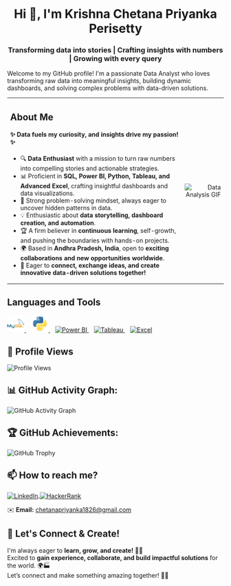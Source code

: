 <h1 align="center">Hi 👋, I'm Krishna Chetana Priyanka Perisetty</h1>
<h3 align="center">Transforming data into stories | Crafting insights with numbers | Growing with every query</h3>

Welcome to my GitHub profile! I'm a passionate Data Analyst who loves transforming raw data into meaningful insights, building dynamic dashboards, and solving complex problems with data-driven solutions.

<table>
  <tr>
    <td>
      <h2>About Me</h2>
      <h4>✨ Data fuels my curiosity, and insights drive my passion! ✨</h4>
      <ul>
        <li>🔍 <b>Data Enthusiast</b> with a mission to turn raw numbers into compelling stories and actionable strategies.</li>
        <li>📊 Proficient in <b>SQL, Power BI, Python, Tableau, and Advanced Excel</b>, crafting insightful dashboards and data visualizations.</li>
        <li>🚀 Strong problem-solving mindset, always eager to uncover hidden patterns in data.</li>
        <li>💡 Enthusiastic about <b>data storytelling, dashboard creation, and automation</b>.</li>
        <li>🏆 A firm believer in <b>continuous learning</b>, self-growth, and pushing the boundaries with hands-on projects.</li>
        <li>🌍 Based in <b>Andhra Pradesh, India</b>, open to <b>exciting collaborations and new opportunities worldwide</b>.</li>
        <li>🤝 Eager to <b>connect, exchange ideas, and create innovative data-driven solutions together!</b></li>
      </ul>
    </td>
    <td align="right">
      <img src="https://cdn.prod.website-files.com/667460ccc43a88651a3236c3/66cd00783b43b2e53bfc4562_60d354d11e28ba37b767f933_Data%2520points%2520(1).gif" alt="Data Analysis GIF" width="300"/>
    </td>
  </tr>
</table>

<h2>Languages and Tools</h2>
<p align="left"> 
  <a href="https://www.mysql.com/" target="_blank" rel="noreferrer"> 
    <img src="https://raw.githubusercontent.com/devicons/devicon/master/icons/mysql/mysql-original-wordmark.svg" alt="MySQL" width="40" height="40"/> 
  </a> &nbsp;&nbsp;
  <a href="https://www.python.org" target="_blank" rel="noreferrer"> 
    <img src="https://raw.githubusercontent.com/devicons/devicon/master/icons/python/python-original.svg" alt="Python" width="40" height="40"/> 
  </a> &nbsp;&nbsp;
<a href="https://powerbi.microsoft.com/" target="_blank" rel="noreferrer">
    <img src="https://www.vectorlogo.zone/logos/microsoft_powerbi/microsoft_powerbi-icon.svg" alt="Power BI" width="40" height="40"/>
  </a> &nbsp;&nbsp;
   <a href="https://www.tableau.com/" target="_blank" rel="noreferrer">
    <img src="https://upload.wikimedia.org/wikipedia/commons/4/4b/Tableau_Logo.png" alt="Tableau" width="40" height="40"/>
  </a> &nbsp;&nbsp;
   <a href="https://www.microsoft.com/en-us/microsoft-365/excel" target="_blank" rel="noreferrer">
    <img src="https://cdn.worldvectorlogo.com/logos/microsoft-excel-2013.svg" alt="Excel" width="40" height="40"/>
  </a>
</p>

<h2>👀 Profile Views</h2>
<p align="left"> <img src="https://komarev.com/ghpvc/?username=krishnachetanapriyankaperisetty&label=Profile%20views&color=0e75b6&style=flat" alt="Profile Views" /> </p>

## 📊 GitHub Activity Graph:
![GitHub Activity Graph](https://github-readme-activity-graph.vercel.app/graph?username=KrishnaChetanaPriyanka&theme=light&color=5C83B1&bg_color=DDEAF6&line=5C83B1&point=3A5F8F&area=true)


## 🏆 GitHub Achievements:
![GitHub Trophy](https://github-profile-trophy.vercel.app/?username=KrishnaChetanaPriyanka&theme=graywhite&no-frame=true&margin-w=10&title_color=5C83B1&text_color=3A5F8F&bg_color=DDEAF6)


<h2>📫 How to reach me?</h2>
<p align="left">
  <a href="https://www.linkedin.com/in/krishna-chetana-priyanka-perisetty-63553a24a" target="blank">
    <img align="center" src="https://raw.githubusercontent.com/rahuldkjain/github-profile-readme-generator/master/src/images/icons/Social/linked-in-alt.svg" alt="LinkedIn" height="30" width="40" />
  </a>
  <a href="https://www.hackerrank.com/chetanpriyanka11" target="blank">
    <img align="center" src="https://raw.githubusercontent.com/rahuldkjain/github-profile-readme-generator/master/src/images/icons/Social/hackerrank.svg" alt="HackerRank" height="30" width="40" />
  </a>
</p>
  
✉️ **Email:** chetanapriyanka1826@gmail.com

<h2>🚀 Let's Connect & Create!</h2> 

I'm always eager to **learn, grow, and create!** 🧠🚀  
Excited to **gain experience, collaborate, and build impactful solutions** for the world. 🌍🏭  
Let’s connect and make something amazing together! 🤝✨ 


</div>








